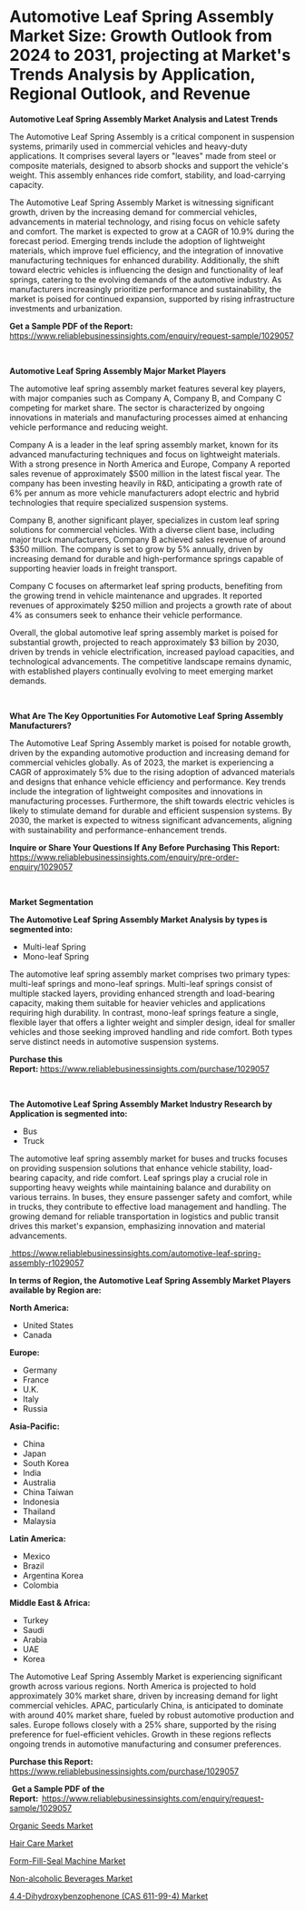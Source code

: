 <p><h1>Automotive Leaf Spring Assembly Market Size: Growth Outlook from 2024 to 2031, projecting at Market's Trends Analysis by Application, Regional Outlook, and Revenue</h1></p><p><strong>Automotive Leaf Spring Assembly Market Analysis and Latest Trends</strong></p>
<p><p>The Automotive Leaf Spring Assembly is a critical component in suspension systems, primarily used in commercial vehicles and heavy-duty applications. It comprises several layers or "leaves" made from steel or composite materials, designed to absorb shocks and support the vehicle's weight. This assembly enhances ride comfort, stability, and load-carrying capacity.</p><p>The Automotive Leaf Spring Assembly Market is witnessing significant growth, driven by the increasing demand for commercial vehicles, advancements in material technology, and rising focus on vehicle safety and comfort. The market is expected to grow at a CAGR of 10.9% during the forecast period. Emerging trends include the adoption of lightweight materials, which improve fuel efficiency, and the integration of innovative manufacturing techniques for enhanced durability. Additionally, the shift toward electric vehicles is influencing the design and functionality of leaf springs, catering to the evolving demands of the automotive industry. As manufacturers increasingly prioritize performance and sustainability, the market is poised for continued expansion, supported by rising infrastructure investments and urbanization.</p></p>
<p><strong>Get a Sample PDF of the Report:&nbsp;</strong> <a href="https://www.reliablebusinessinsights.com/enquiry/request-sample/1029057">https://www.reliablebusinessinsights.com/enquiry/request-sample/1029057</a></p>
<p>&nbsp;</p>
<p><strong>Automotive Leaf Spring Assembly Major Market Players</strong></p>
<p><p>The automotive leaf spring assembly market features several key players, with major companies such as Company A, Company B, and Company C competing for market share. The sector is characterized by ongoing innovations in materials and manufacturing processes aimed at enhancing vehicle performance and reducing weight.</p><p>Company A is a leader in the leaf spring assembly market, known for its advanced manufacturing techniques and focus on lightweight materials. With a strong presence in North America and Europe, Company A reported sales revenue of approximately $500 million in the latest fiscal year. The company has been investing heavily in R&D, anticipating a growth rate of 6% per annum as more vehicle manufacturers adopt electric and hybrid technologies that require specialized suspension systems.</p><p>Company B, another significant player, specializes in custom leaf spring solutions for commercial vehicles. With a diverse client base, including major truck manufacturers, Company B achieved sales revenue of around $350 million. The company is set to grow by 5% annually, driven by increasing demand for durable and high-performance springs capable of supporting heavier loads in freight transport.</p><p>Company C focuses on aftermarket leaf spring products, benefiting from the growing trend in vehicle maintenance and upgrades. It reported revenues of approximately $250 million and projects a growth rate of about 4% as consumers seek to enhance their vehicle performance.</p><p>Overall, the global automotive leaf spring assembly market is poised for substantial growth, projected to reach approximately $3 billion by 2030, driven by trends in vehicle electrification, increased payload capacities, and technological advancements. The competitive landscape remains dynamic, with established players continually evolving to meet emerging market demands.</p></p>
<p>&nbsp;</p>
<p><strong>What Are The Key Opportunities For Automotive Leaf Spring Assembly Manufacturers?</strong></p>
<p><p>The Automotive Leaf Spring Assembly market is poised for notable growth, driven by the expanding automotive production and increasing demand for commercial vehicles globally. As of 2023, the market is experiencing a CAGR of approximately 5% due to the rising adoption of advanced materials and designs that enhance vehicle efficiency and performance. Key trends include the integration of lightweight composites and innovations in manufacturing processes. Furthermore, the shift towards electric vehicles is likely to stimulate demand for durable and efficient suspension systems. By 2030, the market is expected to witness significant advancements, aligning with sustainability and performance-enhancement trends.</p></p>
<p><strong>Inquire or Share Your Questions If Any Before Purchasing This Report:</strong> <a href="https://www.reliablebusinessinsights.com/enquiry/pre-order-enquiry/1029057">https://www.reliablebusinessinsights.com/enquiry/pre-order-enquiry/1029057</a></p>
<p>&nbsp;</p>
<p><strong>Market Segmentation</strong></p>
<p><strong>The Automotive Leaf Spring Assembly Market Analysis by types is segmented into:</strong></p>
<p><ul><li>Multi-leaf Spring</li><li>Mono-leaf Spring</li></ul></p>
<p><p>The automotive leaf spring assembly market comprises two primary types: multi-leaf springs and mono-leaf springs. Multi-leaf springs consist of multiple stacked layers, providing enhanced strength and load-bearing capacity, making them suitable for heavier vehicles and applications requiring high durability. In contrast, mono-leaf springs feature a single, flexible layer that offers a lighter weight and simpler design, ideal for smaller vehicles and those seeking improved handling and ride comfort. Both types serve distinct needs in automotive suspension systems.</p></p>
<p><strong>Purchase this Report:&nbsp;</strong><a href="https://www.reliablebusinessinsights.com/purchase/1029057">https://www.reliablebusinessinsights.com/purchase/1029057</a></p>
<p>&nbsp;</p>
<p><strong>The Automotive Leaf Spring Assembly Market Industry Research by Application is segmented into:</strong></p>
<p><ul><li>Bus</li><li>Truck</li></ul></p>
<p><p>The automotive leaf spring assembly market for buses and trucks focuses on providing suspension solutions that enhance vehicle stability, load-bearing capacity, and ride comfort. Leaf springs play a crucial role in supporting heavy weights while maintaining balance and durability on various terrains. In buses, they ensure passenger safety and comfort, while in trucks, they contribute to effective load management and handling. The growing demand for reliable transportation in logistics and public transit drives this market's expansion, emphasizing innovation and material advancements.</p></p>
<p><a href="https://www.reliablebusinessinsights.com/automotive-leaf-spring-assembly-r1029057">&nbsp;https://www.reliablebusinessinsights.com/automotive-leaf-spring-assembly-r1029057</a></p>
<p><strong>In terms of Region, the Automotive Leaf Spring Assembly Market Players available by Region are:</strong></p>
<p>
    <p> <strong> North America: </strong>
        <ul>
            <li>United States</li>
            <li>Canada</li>
        </ul>
        </p> 
    <p> <strong> Europe: </strong>
        <ul>
            <li>Germany</li>
            <li>France</li>
            <li>U.K.</li>
            <li>Italy</li>
            <li>Russia</li>
        </ul>
        </p> 
    <p> <strong> Asia-Pacific: </strong>
        <ul>
            <li>China</li>
            <li>Japan</li>
            <li>South Korea</li>
            <li>India</li>
            <li>Australia</li>
            <li>China Taiwan</li>
            <li>Indonesia</li>
            <li>Thailand</li>
            <li>Malaysia</li>
        </ul>
        </p> 
    <p> <strong> Latin America: </strong>
        <ul>
            <li>Mexico</li>
            <li>Brazil</li>
            <li>Argentina Korea</li>
            <li>Colombia</li>
        </ul>
        </p> 
    <p> <strong> Middle East & Africa: </strong>
        <ul>
            <li>Turkey</li>
            <li>Saudi</li>
            <li>Arabia</li>
            <li>UAE</li>
            <li>Korea</li>
        </ul>
    </p>
    </p>
<p><p>The Automotive Leaf Spring Assembly Market is experiencing significant growth across various regions. North America is projected to hold approximately 30% market share, driven by increasing demand for light commercial vehicles. APAC, particularly China, is anticipated to dominate with around 40% market share, fueled by robust automotive production and sales. Europe follows closely with a 25% share, supported by the rising preference for fuel-efficient vehicles. Growth in these regions reflects ongoing trends in automotive manufacturing and consumer preferences.</p></p>
<p><strong>Purchase this Report: </strong><a href="https://www.reliablebusinessinsights.com/purchase/1029057">https://www.reliablebusinessinsights.com/purchase/1029057</a></p>
<p>&nbsp;<strong>Get a Sample PDF of the Report:&nbsp;&nbsp;</strong><a href="https://www.reliablebusinessinsights.com/enquiry/request-sample/1029057">https://www.reliablebusinessinsights.com/enquiry/request-sample/1029057</a></p>
<p><strong></strong></p>
<p><p><a href="https://www.linkedin.com/pulse/global-organic-seeds-market-opportunities-forecast-period-from-5yvxf?trackingId=urJ9t0Qe1tkDumGmIt4jmw%3D%3D">Organic Seeds Market</a></p><p><a href="https://www.linkedin.com/pulse/navigating-global-hair-care-market-landscape-trends-forecasts-gfgae?trackingId=mzHc0nqYRoGczUv3jzsuKQ%3D%3D">Hair Care Market</a></p><p><a href="https://github.com/hrhzhypq19/Market-Research-Report-List-1/blob/main/form-fill-seal-machine-market.md">Form-Fill-Seal Machine Market</a></p><p><a href="https://issuu.com/reportprime-2/docs/non-alcoholic-beverages-market-size_3a90f414d0d3c7">Non-alcoholic Beverages Market</a></p><p><a href="https://github.com/angelajermaine/Market-Research-Report-List-5/blob/main/44-dihydroxybenzophenone-cas-611-99-4-market.md">4,4-Dihydroxybenzophenone (CAS 611-99-4) Market</a></p></p>